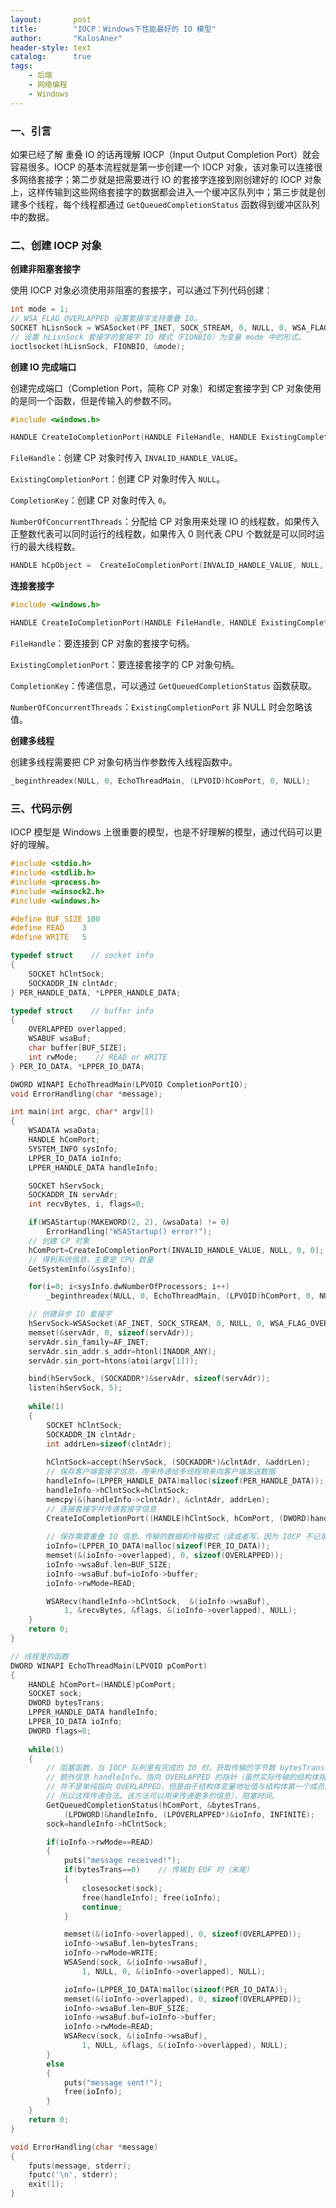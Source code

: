 ```yaml
---
layout:       post
title:        "IOCP：Windows下性能最好的 IO 模型"
author:       "KalosAner"
header-style: text
catalog:      true
tags:
    - 后端
    - 网络编程
    - Windows
---
```


### 一、引言

如果已经了解 重叠 IO 的话再理解 IOCP（Input Output Completion Port）就会容易很多。IOCP 的基本流程就是第一步创建一个 IOCP 对象，该对象可以连接很多网络套接字；第二步就是把需要进行 IO 的套接字连接到刚创建好的 IOCP 对象上，这样传输到这些网络套接字的数据都会进入一个缓冲区队列中；第三步就是创建多个线程，每个线程都通过 `GetQueuedCompletionStatus` 函数得到缓冲区队列中的数据。

### 二、创建 IOCP 对象

**创建非阻塞套接字**

使用 IOCP 对象必须使用非阻塞的套接字，可以通过下列代码创建：

```c
int mode = 1;
// WSA_FLAG_OVERLAPPED 设置套接字支持重叠 IO。
SOCKET hLisnSock = WSASocket(PF_INET, SOCK_STREAM, 0, NULL, 0, WSA_FLAG_OVERLAPPED);
// 设置 hLisnSock 套接字的套接字 IO 模式（FIONBIO）为变量 mode 中的形式。
ioctlsocket(hLisnSock, FIONBIO, &mode);
```

**创建 IO 完成端口**

创建完成端口（Completion Port，简称 CP 对象）和绑定套接字到 CP 对象使用的是同一个函数，但是传输入的参数不同。

```c
#include <windows.h>

HANDLE CreateIoCompletionPort(HANDLE FileHandle, HANDLE ExistingCompletionPort, ULONG_PTR CompletionKey, DWORD NumberOfConcurrentThreads);
```

`FileHandle`：创建 CP 对象时传入 `INVALID_HANDLE_VALUE`。

`ExistingCompletionPort`：创建 CP 对象时传入 `NULL`。

`CompletionKey`：创建 CP 对象时传入 `0`。

`NumberOfConcurrentThreads`：分配给 CP 对象用来处理 IO 的线程数，如果传入正整数代表可以同时运行的线程数，如果传入 0 则代表 CPU 个数就是可以同时运行的最大线程数。

```c
HANDLE hCpObject =  CreateIoCompletionPort(INVALID_HANDLE_VALUE, NULL, 0, 2);
```

**连接套接字**

```c
#include <windows.h>

HANDLE CreateIoCompletionPort(HANDLE FileHandle, HANDLE ExistingCompletionPort, ULONG_PTR CompletionKey, DWORD NumberOfConcurrentThreads);
```

`FileHandle`：要连接到 CP 对象的套接字句柄。

`ExistingCompletionPort`：要连接套接字的 CP 对象句柄。

`CompletionKey`：传递信息，可以通过 `GetQueuedCompletionStatus` 函数获取。

`NumberOfConcurrentThreads`：`ExistingCompletionPort` 非 NULL 时会忽略该值。

**创建多线程**

创建多线程需要把 CP 对象句柄当作参数传入线程函数中。

```c
_beginthreadex(NULL, 0, EchoThreadMain, (LPVOID)hComPort, 0, NULL);
```

### 三、代码示例

IOCP 模型是 Windows 上很重要的模型，也是不好理解的模型，通过代码可以更好的理解。

```c
#include <stdio.h>
#include <stdlib.h>
#include <process.h>
#include <winsock2.h>
#include <windows.h>

#define BUF_SIZE 100
#define READ	3
#define	WRITE	5

typedef struct    // socket info
{
	SOCKET hClntSock;
	SOCKADDR_IN clntAdr;
} PER_HANDLE_DATA, *LPPER_HANDLE_DATA;

typedef struct    // buffer info
{
	OVERLAPPED overlapped;
	WSABUF wsaBuf;
	char buffer[BUF_SIZE];
	int rwMode;    // READ or WRITE
} PER_IO_DATA, *LPPER_IO_DATA;

DWORD WINAPI EchoThreadMain(LPVOID CompletionPortIO);
void ErrorHandling(char *message);

int main(int argc, char* argv[])
{
	WSADATA	wsaData;
	HANDLE hComPort;	
	SYSTEM_INFO sysInfo;
	LPPER_IO_DATA ioInfo;
	LPPER_HANDLE_DATA handleInfo;

	SOCKET hServSock;
	SOCKADDR_IN servAdr;
	int recvBytes, i, flags=0;

	if(WSAStartup(MAKEWORD(2, 2), &wsaData) != 0)
		ErrorHandling("WSAStartup() error!"); 
	// 创建 CP 对象
	hComPort=CreateIoCompletionPort(INVALID_HANDLE_VALUE, NULL, 0, 0);
    // 得到系统信息，主要是 CPU 数量
	GetSystemInfo(&sysInfo);

	for(i=0; i<sysInfo.dwNumberOfProcessors; i++)
		_beginthreadex(NULL, 0, EchoThreadMain, (LPVOID)hComPort, 0, NULL);

    // 创建异步 IO 套接字
	hServSock=WSASocket(AF_INET, SOCK_STREAM, 0, NULL, 0, WSA_FLAG_OVERLAPPED);
	memset(&servAdr, 0, sizeof(servAdr));
	servAdr.sin_family=AF_INET;
	servAdr.sin_addr.s_addr=htonl(INADDR_ANY);
	servAdr.sin_port=htons(atoi(argv[1]));

	bind(hServSock, (SOCKADDR*)&servAdr, sizeof(servAdr));
	listen(hServSock, 5);
	
	while(1)
	{	
		SOCKET hClntSock;
		SOCKADDR_IN clntAdr;		
		int addrLen=sizeof(clntAdr);
		
		hClntSock=accept(hServSock, (SOCKADDR*)&clntAdr, &addrLen);		  
		// 保存客户端套接字信息，用来传递给多线程用来向客户端发送数据
		handleInfo=(LPPER_HANDLE_DATA)malloc(sizeof(PER_HANDLE_DATA));		
		handleInfo->hClntSock=hClntSock;
		memcpy(&(handleInfo->clntAdr), &clntAdr, addrLen);
		// 连接套接字并传递套接字信息
		CreateIoCompletionPort((HANDLE)hClntSock, hComPort, (DWORD)handleInfo, 0);
		
        // 保存需要重叠 IO 信息、传输的数据和传输模式（读或者写，因为 IOCP 不记录传输模式）
		ioInfo=(LPPER_IO_DATA)malloc(sizeof(PER_IO_DATA));
		memset(&(ioInfo->overlapped), 0, sizeof(OVERLAPPED));		
		ioInfo->wsaBuf.len=BUF_SIZE;
		ioInfo->wsaBuf.buf=ioInfo->buffer;
		ioInfo->rwMode=READ;

		WSARecv(handleInfo->hClntSock,	&(ioInfo->wsaBuf),	
			1, &recvBytes, &flags, &(ioInfo->overlapped), NULL);			
	}
	return 0;
}

// 线程里的函数
DWORD WINAPI EchoThreadMain(LPVOID pComPort)
{
	HANDLE hComPort=(HANDLE)pComPort;
	SOCKET sock;
	DWORD bytesTrans;
	LPPER_HANDLE_DATA handleInfo;
	LPPER_IO_DATA ioInfo;
	DWORD flags=0;
	
	while(1)
	{ 
        // 阻塞函数，当 IOCP 队列里有完成的 IO 时，获取传输的字节数 bytesTrans、
        // 额外信息 handleInfo、指向 OVERLAPPED 的指针（虽然实际传输的结构体指针
        // 并不是单纯指向 OVERLAPPED，但是由于结构体变量地址值与结构体第一个成员的地址值相同，
        // 所以这样传递合法。该方法可以用来传递更多的信息）、阻塞时间。
		GetQueuedCompletionStatus(hComPort, &bytesTrans, 
			(LPDWORD)&handleInfo, (LPOVERLAPPED*)&ioInfo, INFINITE);
		sock=handleInfo->hClntSock;

		if(ioInfo->rwMode==READ)
		{
			puts("message received!");
			if(bytesTrans==0)    // 传输到 EOF 时（末尾）
			{
				closesocket(sock);
				free(handleInfo); free(ioInfo);
				continue;		
			}

			memset(&(ioInfo->overlapped), 0, sizeof(OVERLAPPED));			
			ioInfo->wsaBuf.len=bytesTrans;
			ioInfo->rwMode=WRITE;
			WSASend(sock, &(ioInfo->wsaBuf), 
				1, NULL, 0, &(ioInfo->overlapped), NULL);

			ioInfo=(LPPER_IO_DATA)malloc(sizeof(PER_IO_DATA));
			memset(&(ioInfo->overlapped), 0, sizeof(OVERLAPPED));
			ioInfo->wsaBuf.len=BUF_SIZE;
			ioInfo->wsaBuf.buf=ioInfo->buffer;
			ioInfo->rwMode=READ;
			WSARecv(sock, &(ioInfo->wsaBuf), 
				1, NULL, &flags, &(ioInfo->overlapped), NULL);
		}
		else
		{
			puts("message sent!");
			free(ioInfo);
		}
	}
	return 0;
}

void ErrorHandling(char *message)
{
	fputs(message, stderr);
	fputc('\n', stderr);
	exit(1);
}
```

